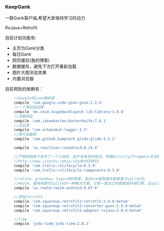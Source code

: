 ### KeepGank
一款Gank客户端,希望大家保持学习的动力

RxJava+Retrofit

目前计划功能有:
- 主页为Gank分类<br>
- 每日Gank<br>
- 网页缓存(我的博客)<br>
- 数据缓存，避免下次打开重新加载
- 图片大图浏览效果
- 内置浏览器





目前用到的依赖有：

``` gradle
    //Google的json解析库
    compile 'com.google.code.gson:gson:2.2.4'
    //一个滑动返回库
    compile 'me.imid.swipebacklayout.lib:library:1.0.0'
    //注解绑定
    compile 'com.jakewharton:butterknife:7.0.1'
    //日志库
    compile 'com.orhanobut:logger:1.3'
    //图片加载库
    compile 'com.github.bumptech.glide:glide:3.5.2'

    compile 'io.reactivex:rxandroid:0.24.0'

    //严格控制由于发布了一个订阅后，由于没有及时取消，导致Activity/Fragment无法销毁导致的内存泄露的库
    //http://www.jianshu.com/p/a3ad9dd20655
    compile 'com.trello:rxlifecycle:0.3.0'
    compile 'com.trello:rxlifecycle-components:0.3.0'

    //rmlite、greenDao、SugarORM等等，这些orm框架基本都是基于sqlite的。
    //Realm，是用来替代sqlite的一种解决方案，它有一套自己的数据库存储引擎，比sqlite更轻量级，拥有更快的速度，最重要的是跨平台
    compile 'io.realm:realm-android:0.87.0'

    //添加retrofit
    compile 'com.squareup.retrofit2:retrofit:2.0.0-beta4'
    compile 'com.squareup.retrofit2:converter-gson:2.0.0-beta4'
    compile 'com.squareup.retrofit2:adapter-rxjava:2.0.0-beta4'

    //Time
    compile 'joda-time:joda-time:2.8.2'
 ```
